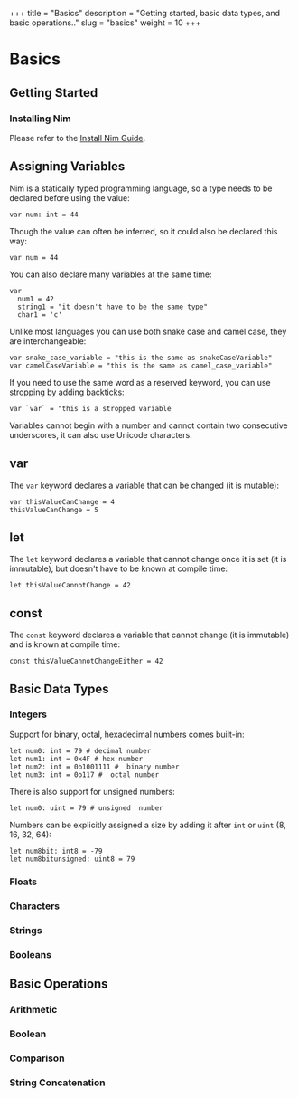 +++
title = "Basics"
description = "Getting started, basic data types, and basic operations.."
slug = "basics"
weight = 10
+++

# Basics

## Getting Started

### Installing Nim

Please refer to the [Install Nim Guide](https://nim-lang.org/install.html).

## Assigning Variables

Nim is a statically typed programming language, so a type needs to be declared before using the value:

```
var num: int = 44
```

Though the value can often be inferred, so it could also be declared this way:

```
var num = 44
```

You can also declare many variables at the same time:

```
var
  num1 = 42
  string1 = "it doesn't have to be the same type"
  char1 = 'c'
```

Unlike most languages you can use both  snake case and camel case, they are interchangeable:

```
var snake_case_variable = "this is the same as snakeCaseVariable"
var camelCaseVariable = "this is the same as camel_case_variable"
```

If you need to use the same word as a reserved keyword, you can use stropping by adding backticks:

```
var `var` = "this is a stropped variable
```

Variables cannot begin with a number and cannot contain two consecutive underscores, it can also use Unicode characters.

## var

The `var` keyword declares a variable that can be changed (it is mutable):
```
var thisValueCanChange = 4
thisValueCanChange = 5
```

## let

The `let` keyword declares a variable that cannot change once it is set (it is immutable), but doesn't have to be known at compile time:

```
let thisValueCannotChange = 42
```

## const

The `const` keyword declares a variable that cannot change (it is immutable) and is known at compile time:

```
const thisValueCannotChangeEither = 42
```

## Basic Data Types

### Integers

Support for binary, octal, hexadecimal numbers comes built-in:
```
let num0: int = 79 # decimal number
let num1: int = 0x4F # hex number
let num2: int = 0b1001111 #  binary number
let num3: int = 0o117 #  octal number
```
There is also support for unsigned numbers:
```
let num0: uint = 79 # unsigned  number
```
Numbers can be explicitly assigned a size by adding it after `int` or `uint` (8, 16, 32, 64):
```
let num8bit: int8 = -79
let num8bitunsigned: uint8 = 79
```

### Floats

### Characters

### Strings

### Booleans

## Basic Operations

### Arithmetic

### Boolean

### Comparison

### String Concatenation
